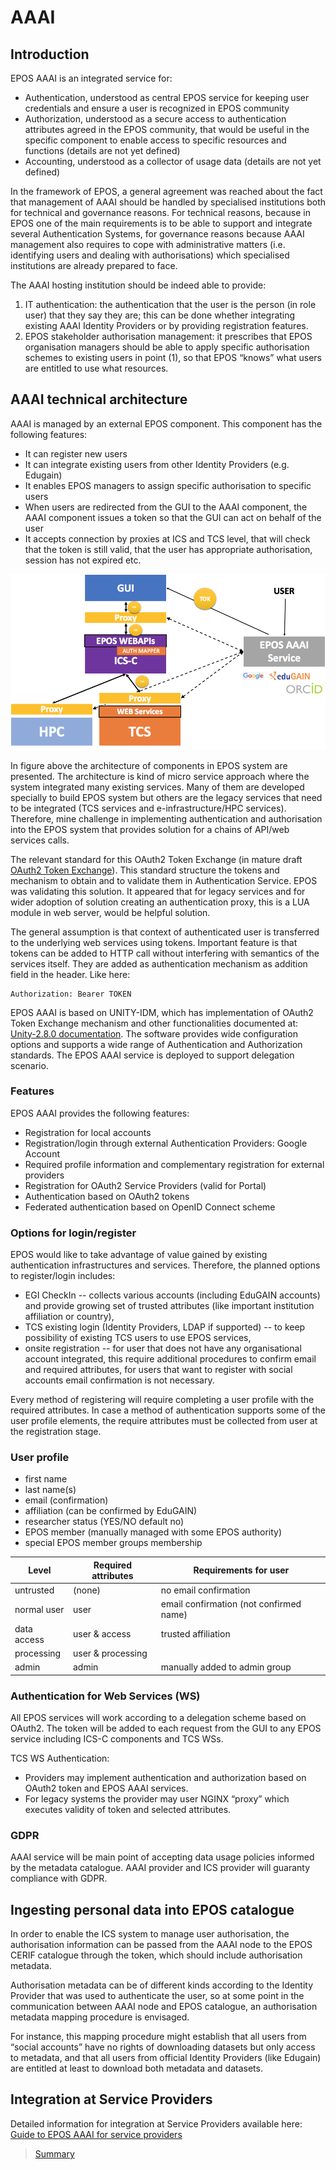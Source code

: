 # AAAI  

## Introduction

EPOS AAAI is an integrated service for:

* Authentication, understood as central EPOS service for keeping user credentials and ensure a user is recognized in EPOS community
* Authorization, understood as a secure access to authentication attributes agreed in the EPOS community, that would be useful in the specific component to enable access to specific resources and functions (details are not yet defined)
* Accounting, understood as a collector of usage data (details are not yet defined) 

In the framework of EPOS, a general agreement was reached about the fact that management of AAAI should be handled by specialised institutions both for technical and governance reasons. For technical reasons, because in EPOS one of the main requirements is to be able to support and integrate several Authentication Systems, for governance reasons because AAAI management also requires to cope with administrative matters (i.e. identifying users and dealing with authorisations) which specialised institutions are already prepared to face.

The AAAI hosting institution should be indeed able to provide: 

1. IT authentication: the authentication that the user is the person (in role user) that they say they are; this can be done whether integrating existing AAAI Identity Providers or by providing registration features.
1. EPOS stakeholder authorisation management: it prescribes that EPOS organisation managers should be able to apply specific authorisation schemes to existing users in point (1), so that EPOS “knows” what users are entitled to use what resources.

## AAAI technical architecture 

AAAI is managed by an external EPOS component. This component has the following features:

* It can register new users
* It can integrate existing users from other Identity Providers (e.g. Edugain)
* It enables EPOS managers to assign specific authorisation to specific users
* When users are redirected from the GUI to the AAAI component, the AAAI component issues a token so that the GUI can act on behalf of the user
* It accepts connection by proxies at ICS and TCS level, that will check that the token is still valid, that the user has appropriate authorisation, session has not expired etc.

![AAAI](../images/AAAI.png)

In figure above the architecture of components in EPOS system are presented. The architecture is kind of micro service approach where the system integrated many existing services. Many of them are developed specially to build EPOS system but others are the legacy services that need to be integrated (TCS services and e-infrastructure/HPC services). Therefore, mine challenge in implementing authentication and authorisation into the EPOS system that provides solution for a chains of API/web services calls. 

The relevant standard for this OAuth2 Token Exchange (in mature draft [OAuth2 Token Exchange](https://tools.ietf.org/html/draft-ietf-oauth-token-exchange-15)). This standard structure the tokens and mechanism to obtain and to validate them in Authentication Service. EPOS was validating this solution. It appeared that for legacy services and for wider adoption of solution creating an authentication proxy, this is a LUA module in web server, would be helpful solution. 

The general assumption is that context of authenticated user is transferred to the underlying web services using tokens. Important feature is that tokens can be added to HTTP call without interfering with semantics of the services itself. They are added as authentication mechanism as addition field in the header. Like here:

```
Authorization: Bearer TOKEN
```

EPOS AAAI is based on UNITY-IDM, which has implementation of OAuth2 Token Exchange mechanism and other functionalities documented at:
[Unity-2.8.0 documentation](http://www.unity-idm.eu/documentation/unity-2.8.0/). The software provides wide
configuration options and supports a wide range of Authentication and Authorization standards. The EPOS AAAI service is deployed to support delegation scenario.


### Features

EPOS AAAI provides the following features:

* Registration for local accounts
* Registration/login through external Authentication Providers: Google Account
* Required profile information and complementary registration for external providers
* Registration for OAuth2 Service Providers (valid for Portal)
* Authentication based on OAuth2 tokens
* Federated authentication based on OpenID Connect scheme

### Options for login/register

EPOS would like to take advantage of value gained by existing authentication infrastructures and services. Therefore, the planned options to register/login includes:

* EGI CheckIn -- collects various accounts (including EduGAIN accounts) and provide growing set of trusted attributes (like important institution affiliation or country), 
* TCS existing login (Identity Providers, LDAP if supported) -- to keep possibility of existing TCS users to use EPOS services,
* onsite registration -- for user that does not have any organisational account integrated, this require additional procedures to confirm email and required attributes, for users that want to register with social accounts email confirmation is not necessary.

Every method of registering will require completing a user profile with the required attributes. In case a method of authentication supports some of the user profile elements, the require attributes must be collected from user at the registration stage. 

### User profile

* first name
* last name(s) 
* email (confirmation)
* affiliation (can be confirmed by EduGAIN)
* researcher status (YES/NO default no)
* EPOS member (manually managed with some EPOS authority)
* special EPOS member groups membership

Level       | Required attributes | Requirements for user
----------- | ------------------- | ---------------------
untrusted   | (none)              | no email confirmation
normal user | user                | email confirmation (not confirmed name)
data access | user & access       | trusted affiliation
processing  | user & processing   | 
admin       | admin               | manually added to admin group

### Authentication for Web Services (WS) 

All EPOS services will work according to a delegation scheme based on OAuth2. The token will be added to each request from the GUI to any EPOS service including ICS-C components and TCS WSs.

TCS WS Authentication:

* Providers may implement authentication and authorization based on OAuth2 token and EPOS AAAI services. 
* For legacy systems the provider may user NGINX “proxy” which executes validity of token and selected attributes.

### GDPR

AAAI service will be main point of accepting data usage policies informed by the metadata catalogue. AAAI provider and ICS provider will guaranty compliance with GDPR. 

## Ingesting personal data into EPOS catalogue

In order to enable the ICS system to manage user authorisation, the authorisation information can be passed from the AAAI node to the EPOS CERIF catalogue through the token, which should include authorisation metadata.

Authorisation metadata can be of different kinds according to the Identity Provider that was used to authenticate the user, so at some point in the communication between AAAI node and EPOS catalogue, an authorisation metadata mapping procedure is envisaged.

For instance, this mapping procedure might establish that all users from “social accounts” have no rights of downloading datasets but only access to metadata, and that all users from official Identity Providers (like Edugain) are entitled at least to download both metadata and datasets.

## Integration at Service Providers

Detailed information for integration at Service Providers available here: [Guide to EPOS AAAI for service providers]()


> [Summary](../README.md)
